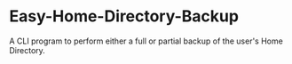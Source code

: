 # Easy-Home-Directory-Backup
A CLI program to perform either a full or partial backup of the user's Home Directory.
